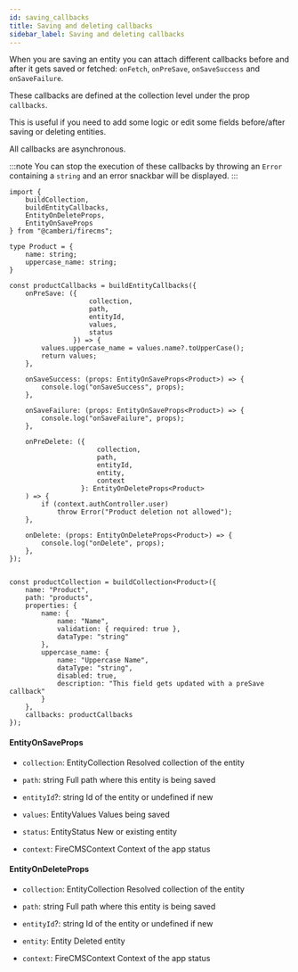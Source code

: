 ```yaml
---
id: saving_callbacks
title: Saving and deleting callbacks
sidebar_label: Saving and deleting callbacks
---
```


When you are saving an entity you can attach different callbacks before and
after it gets saved or fetched:
`onFetch`, `onPreSave`, `onSaveSuccess` and `onSaveFailure`.

These callbacks are defined at the collection level under the prop `callbacks`.

This is useful if you need to add some logic or edit some fields before/after
saving or deleting entities.

All callbacks are asynchronous.

:::note
You can stop the execution of these callbacks by throwing an `Error`
containing a `string` and an error snackbar will be displayed.
:::

```tsx
import {
    buildCollection,
    buildEntityCallbacks,
    EntityOnDeleteProps,
    EntityOnSaveProps
} from "@camberi/firecms";

type Product = {
    name: string;
    uppercase_name: string;
}

const productCallbacks = buildEntityCallbacks({
    onPreSave: ({
                    collection,
                    path,
                    entityId,
                    values,
                    status
                }) => {
        values.uppercase_name = values.name?.toUpperCase();
        return values;
    },

    onSaveSuccess: (props: EntityOnSaveProps<Product>) => {
        console.log("onSaveSuccess", props);
    },

    onSaveFailure: (props: EntityOnSaveProps<Product>) => {
        console.log("onSaveFailure", props);
    },

    onPreDelete: ({
                      collection,
                      path,
                      entityId,
                      entity,
                      context
                  }: EntityOnDeleteProps<Product>
    ) => {
        if (context.authController.user)
            throw Error("Product deletion not allowed");
    },

    onDelete: (props: EntityOnDeleteProps<Product>) => {
        console.log("onDelete", props);
    },
});


const productCollection = buildCollection<Product>({
    name: "Product",
    path: "products",
    properties: {
        name: {
            name: "Name",
            validation: { required: true },
            dataType: "string"
        },
        uppercase_name: {
            name: "Uppercase Name",
            dataType: "string",
            disabled: true,
            description: "This field gets updated with a preSave callback"
        }
    },
    callbacks: productCallbacks
});
```

#### EntityOnSaveProps

* `collection`: EntityCollection Resolved collection of the entity

* `path`: string Full path where this entity is being saved

* `entityId`?: string Id of the entity or undefined if new

* `values`: EntityValues Values being saved

* `status`: EntityStatus New or existing entity

* `context`: FireCMSContext Context of the app status

#### EntityOnDeleteProps

* `collection`: EntityCollection Resolved collection of the entity

* `path`: string Full path where this entity is being saved

* `entityId`?: string Id of the entity or undefined if new

* `entity`: Entity Deleted entity

* `context`: FireCMSContext Context of the app status

